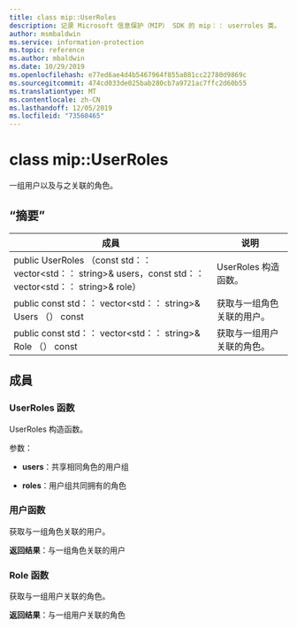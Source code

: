 ```yaml
---
title: class mip::UserRoles
description: 记录 Microsoft 信息保护（MIP） SDK 的 mip：： userroles 类。
author: msmbaldwin
ms.service: information-protection
ms.topic: reference
ms.author: mbaldwin
ms.date: 10/29/2019
ms.openlocfilehash: e77ed6ae4d4b5467964f855a081cc22780d9869c
ms.sourcegitcommit: 474cd033de025bab280cb7a9721ac7ffc2d60b55
ms.translationtype: MT
ms.contentlocale: zh-CN
ms.lasthandoff: 12/05/2019
ms.locfileid: "73560465"
---
```

# <a name="class-mipuserroles"></a>class mip::UserRoles 
一组用户以及与之关联的角色。
  
## <a name="summary"></a>“摘要”
 成員                        | 说明                                
--------------------------------|---------------------------------------------
public UserRoles （const std：： vector\<std：： string\>& users，const std：： vector\<std：： string\>& role）  |  UserRoles 构造函数。
public const std：： vector\<std：： string\>& Users （） const  |  获取与一组角色关联的用户。
public const std：： vector\<std：： string\>& Role （） const  |  获取与一组用户关联的角色。
  
## <a name="members"></a>成員
  
### <a name="userroles-function"></a>UserRoles 函数
UserRoles 构造函数。

参数：  
* **users**：共享相同角色的用户组 


* **roles**：用户组共同拥有的角色


  
### <a name="users-function"></a>用户函数
获取与一组角色关联的用户。

  
**返回结果**：与一组角色关联的用户
  
### <a name="roles-function"></a>Role 函数
获取与一组用户关联的角色。

  
**返回结果**：与一组用户关联的角色